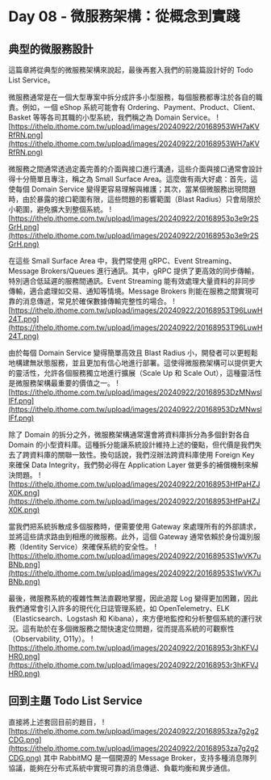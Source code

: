 # Day 08 - 微服務架構：從概念到實踐

## 典型的微服務設計

這篇章將從典型的微服務架構來說起，最後再套入我們的前幾篇設計好的 Todo List Service。

微服務通常是在一個大型專案中拆分成許多小型服務，每個服務都專注於各自的職責。例如，一個 eShop 系統可能會有 Ordering、Payment、Product、Client、Basket 等等各司其職的小型系統，我們稱之為 Domain Service。
![https://ithelp.ithome.com.tw/upload/images/20240922/20168953WH7aKVRfRN.png](https://ithelp.ithome.com.tw/upload/images/20240922/20168953WH7aKVRfRN.png)

微服務之間通常透過定義完善的介面與接口進行溝通，這些介面與接口通常會設計得十分簡單且專注，稱之為 Small Surface Area。這麼做有兩大好處：首先，這使每個 Domain Service 變得更容易理解與維護；其次，當某個微服務出現問題時，由於暴露的接口範圍有限，這些問題的影響範圍（Blast Radius）只會局限於小範圍，避免擴大到整個系統。
![https://ithelp.ithome.com.tw/upload/images/20240922/20168953p3e9r2SGrH.png](https://ithelp.ithome.com.tw/upload/images/20240922/20168953p3e9r2SGrH.png)

在這些 Small Surface Area 中，我們常使用 gRPC、Event Streaming、Message Brokers/Queues 進行通訊。其中，gRPC 提供了更高效的同步傳輸，特別適合低延遲的服務間通訊。Event Streaming 能有效處理大量資料的非同步傳輸，適合處理如交易、通知等情境。Message Brokers 則能在服務之間實現可靠的消息傳遞，常見於確保數據傳輸完整性的場合。
![https://ithelp.ithome.com.tw/upload/images/20240922/20168953T96LuwH24T.png](https://ithelp.ithome.com.tw/upload/images/20240922/20168953T96LuwH24T.png)

由於每個 Domain Service 變得簡單高效且 Blast Radius 小，開發者可以更輕鬆地構建無狀態服務，並且更加有信心地進行部署。這使得微服務架構可以提供更大的靈活性，允許各個服務獨立地進行擴展（Scale Up 和 Scale Out），這種靈活性是微服務架構最重要的價值之一。
![https://ithelp.ithome.com.tw/upload/images/20240922/20168953DzMNwsllFf.png](https://ithelp.ithome.com.tw/upload/images/20240922/20168953DzMNwsllFf.png)

除了 Domain 的拆分之外，微服務架構通常還會將資料庫拆分為多個針對各自 Domain 的小型資料庫。這種拆分能讓系統設計維持上述的優點，但代價是我們失去了跨資料庫的關聯一致性。換句話說，我們沒辦法跨資料庫使用 Foreign Key 來確保 Data Integrity，我們勢必得在 Application Layer 做更多的補償機制來解決問題。
![https://ithelp.ithome.com.tw/upload/images/20240922/20168953HfPaHZJX0K.png](https://ithelp.ithome.com.tw/upload/images/20240922/20168953HfPaHZJX0K.png)

當我們把系統拆散成多個服務時，便需要使用 Gateway 來處理所有的外部請求，並將這些請求路由到相應的微服務。此外，這個 Gateway 通常依賴於身份識別服務（Identity Service）來確保系統的安全性。
![https://ithelp.ithome.com.tw/upload/images/20240922/20168953S1wVK7uBNb.png](https://ithelp.ithome.com.tw/upload/images/20240922/20168953S1wVK7uBNb.png)

最後，微服務系統的複雜性無法直觀地掌握，因此追蹤 Log 變得更加困難，因此我們通常會引入許多的現代化日誌管理系統，如 OpenTelemetry、ELK（Elasticsearch、Logstash 和 Kibana），來方便地監控和分析整個系統的運行狀況。這有助於在多個微服務之間快速定位問題，從而提高系統的可觀察性（Observability, O11y）。
![https://ithelp.ithome.com.tw/upload/images/20240922/20168953r3hKFVJHR0.png](https://ithelp.ithome.com.tw/upload/images/20240922/20168953r3hKFVJHR0.png)

## 回到主題 Todo List Service

直接將上述套回目前的題目，
![https://ithelp.ithome.com.tw/upload/images/20240922/20168953za7g2g2CDG.png](https://ithelp.ithome.com.tw/upload/images/20240922/20168953za7g2g2CDG.png)
其中 RabbitMQ 是一個開源的 Message Broker，支持多種消息隊列協議，能夠在分布式系統中實現可靠的消息傳遞、負載均衡和異步通信。
